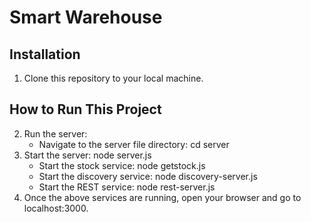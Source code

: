# Smart Warehouse
## Installation
1. Clone this repository to your local machine.
## How to Run This Project
2. Run the server:
    * Navigate to the server file directory: cd server
3. Start the server: node server.js
    * Start the stock service: node getstock.js
    * Start the discovery service: node discovery-server.js
    * Start the REST service: node rest-server.js
4. Once the above services are running, open your browser and go to localhost:3000.